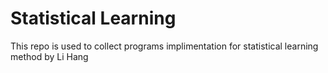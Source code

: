 # Statistical Learning

This repo is used to collect programs implimentation for statistical learning method by Li Hang
